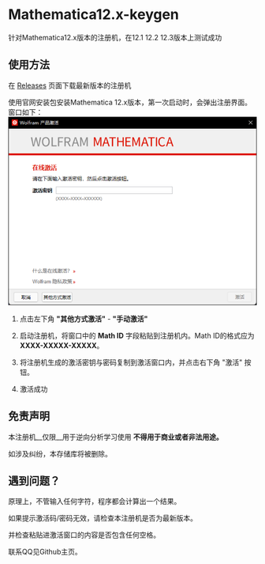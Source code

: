 # Mathematica12.x-keygen
针对Mathematica12.x版本的注册机，在12.1 12.2 12.3版本上测试成功

## 使用方法

在 [Releases](/releases/) 页面下载最新版本的注册机

使用官网安装包安装Mathematica 12.x版本，第一次启动时，会弹出注册界面。窗口如下：
![activwindow](images/activwindow.png)

1. 点击左下角 __"其他方式激活"__ - __"手动激活"__

2. 启动注册机，将窗口中的 __Math ID__ 字段粘贴到注册机内。Math ID的格式应为 __XXXX-XXXXX-XXXXX__。

3. 将注册机生成的激活密钥与密码复制到激活窗口内，并点击右下角 "激活" 按钮。
4. 激活成功

## 免责声明

本注册机__仅限__用于逆向分析学习使用 **不得用于商业或者非法用途。**

如涉及纠纷，本存储库将被删除。

## 遇到问题？

原理上，不管输入任何字符，程序都会计算出一个结果。

如果提示激活码/密码无效，请检查本注册机是否为最新版本。

并检查粘贴进激活窗口的内容是否包含任何空格。

联系QQ见Github主页。
